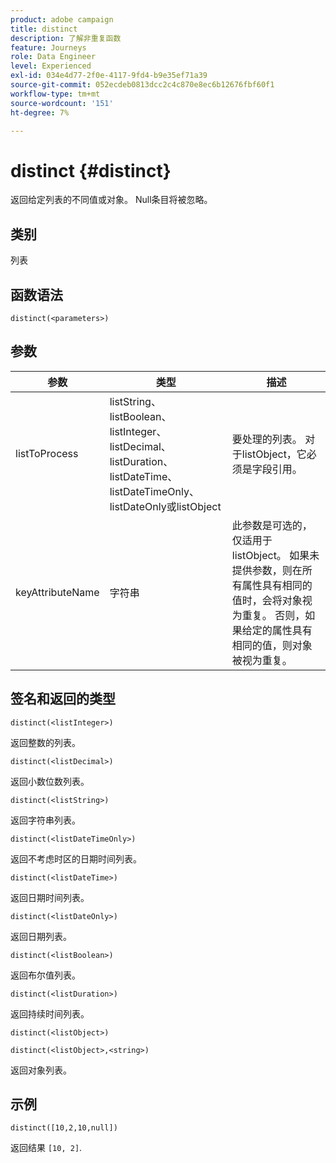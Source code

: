 ```yaml
---
product: adobe campaign
title: distinct
description: 了解非重复函数
feature: Journeys
role: Data Engineer
level: Experienced
exl-id: 034e4d77-2f0e-4117-9fd4-b9e35ef71a39
source-git-commit: 052ecdeb0813dcc2c4c870e8ec6b12676fbf60f1
workflow-type: tm+mt
source-wordcount: '151'
ht-degree: 7%

---
```


# distinct {#distinct}

返回给定列表的不同值或对象。 Null条目将被忽略。

## 类别

列表

## 函数语法

`distinct(<parameters>)`

## 参数

| 参数 | 类型 | 描述 |
|-----------|------------------|------------------|
| listToProcess | listString、listBoolean、listInteger、listDecimal、listDuration、listDateTime、listDateTimeOnly、listDateOnly或listObject | 要处理的列表。 对于listObject，它必须是字段引用。 |
| keyAttributeName | 字符串 | 此参数是可选的，仅适用于listObject。 如果未提供参数，则在所有属性具有相同的值时，会将对象视为重复。 否则，如果给定的属性具有相同的值，则对象被视为重复。 |

## 签名和返回的类型

`distinct(<listInteger>)`

返回整数的列表。

`distinct(<listDecimal>)`

返回小数位数列表。

`distinct(<listString>)`

返回字符串列表。

`distinct(<listDateTimeOnly>)`

返回不考虑时区的日期时间列表。

`distinct(<listDateTime>)`

返回日期时间列表。

`distinct(<listDateOnly>)`

返回日期列表。

`distinct(<listBoolean>)`

返回布尔值列表。

`distinct(<listDuration>)`

返回持续时间列表。

`distinct(<listObject>)`

`distinct(<listObject>,<string>)`

返回对象列表。


## 示例

`distinct([10,2,10,null])`

返回结果 `[10, 2]`.
